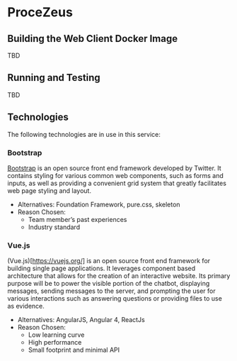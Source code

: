 # ProceZeus

## Building the Web Client Docker Image

TBD

## Running and Testing

TBD

## Technologies

The following technologies are in use in this service:

### Bootstrap

[Bootstrap](https://getbootstrap.com) is an open source front end framework developed by Twitter. It contains styling for various common web components, such as forms and inputs, as well as providing a convenient grid system that greatly facilitates web page styling and layout.
- Alternatives: Foundation Framework, pure.css, skeleton
- Reason Chosen:
  - Team member’s past experiences
  - Industry standard

### Vue.js

(Vue.js)[https://vuejs.org/] is an open source front end framework for building single page applications. It leverages component based architecture that allows for the creation of an interactive website. Its primary purpose will be to power the visible portion of the chatbot, displaying messages, sending messages to the server, and prompting the user for various interactions such as answering questions or providing files to use as evidence.
- Alternatives: AngularJS, Angular 4, ReactJs
- Reason Chosen:
  - Low learning curve
  - High performance
  - Small footprint and minimal API

